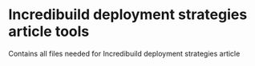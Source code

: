 # Incredibuild deployment strategies article tools
Contains all files needed for Incredibuild deployment strategies article
